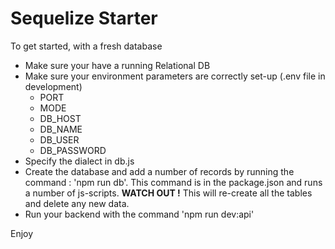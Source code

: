 # Sequelize Starter

To get started, with a fresh database

- Make sure your have a running Relational DB
- Make sure your environment parameters are correctly set-up (.env file in development)
   - PORT
   - MODE
   - DB_HOST
   - DB_NAME
   - DB_USER
   - DB_PASSWORD
- Specify the dialect in db.js
- Create the database and add a number of records by running the command : 'npm run db'.  This command is in the package.json and runs a number of js-scripts. **WATCH OUT !** This will re-create all the tables and delete any new data. 
- Run your backend with the command 'npm run dev:api'


Enjoy


